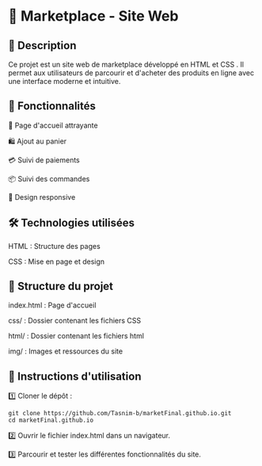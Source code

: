 # 🛒 Marketplace - Site Web

## 📌 Description

Ce projet est un site web de marketplace développé en HTML et CSS . Il permet aux utilisateurs de parcourir et d'acheter des produits en ligne avec une interface moderne et intuitive.

## 🚀 Fonctionnalités

🏬 Page d'accueil attrayante

🛍️ Ajout au panier

💳 Suivi de paiements

📦 Suivi des commandes

📱 Design responsive

## 🛠️ Technologies utilisées

HTML : Structure des pages

CSS : Mise en page et design

## 📂 Structure du projet

index.html : Page d'accueil

css/ : Dossier contenant les fichiers CSS

html/ : Dossier contenant les fichiers html

img/ : Images et ressources du site

## 📌 Instructions d'utilisation

1️⃣ Cloner le dépôt :
```
git clone https://github.com/Tasnim-b/marketFinal.github.io.git
cd marketFinal.github.io
```
2️⃣ Ouvrir le fichier index.html dans un navigateur.

3️⃣ Parcourir et tester les différentes fonctionnalités du site.

